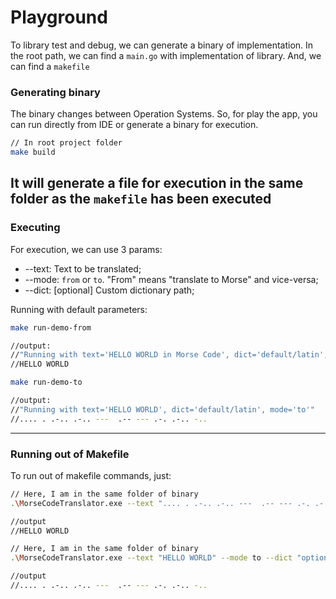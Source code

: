 # Playground
To library test and debug, we can generate a binary of implementation. In the root path, we can find a `main.go` with implementation of library. And, we can find a `makefile`

### Generating binary
The binary changes between Operation Systems. So, for play the app, you can run directly from IDE or generate a binary for execution.

```sh
// In root project folder
make build
```
It will generate a file for execution in the same folder as the `makefile` has been executed
---
### Executing
For execution, we can use 3 params:
* --text: Text to be translated;
* --mode: `from` or `to`. "From" means "translate to Morse" and vice-versa;
* --dict: [optional] Custom dictionary path;

Running with default parameters:
```sh
make run-demo-from

//output:
//"Running with text='HELLO WORLD in Morse Code', dict='default/latin', mode='from'"
//HELLO WORLD
```
```sh
make run-demo-to

//output:
//"Running with text='HELLO WORLD', dict='default/latin', mode='to'"
//.... . .-.. .-.. ---  .-- --- .-. .-.. -..
```
---
### Running out of Makefile
To run out of makefile commands, just:
```sh
// Here, I am in the same folder of binary
.\MorseCodeTranslator.exe --text ".... . .-.. .-.. ---  .-- --- .-. .-.. -.." --mode from --dict "optional/path/to/your/dict"

//output
//HELLO WORLD
```
```sh
// Here, I am in the same folder of binary
.\MorseCodeTranslator.exe --text "HELLO WORLD" --mode to --dict "optional/path/to/your/dict"

//output
//.... . .-.. .-.. ---  .-- --- .-. .-.. -..
```
